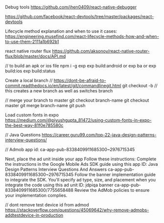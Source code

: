 Debug tools
https://github.com/jhen0409/react-native-debugger

https://github.com/facebook/react-devtools/tree/master/packages/react-devtools

Lifecycle method explanation and when to use it cases:
https://engineering.musefind.com/react-lifecycle-methods-how-and-when-to-use-them-2111a1b692b1

react native router flux
https://github.com/aksonov/react-native-router-flux/blob/master/docs/API.md

// to build an apk or ios file
npm i -g exp
exp build:android    or    exp ba   or      exp build:ios
exp build:status


Create a local branch // https://dont-be-afraid-to-commit.readthedocs.io/en/latest/git/commandlinegit.html
git checkout -b <branch-name-no-spaces>    // this creates a new branch as well as switches branch

// merge your branch to master
git checkout branch-name
git checkout master
git merge branch-name
git push

Load custom fonts in expo
https://medium.com/@piyushgupta_81472/using-custom-fonts-in-expo-the-best-way-81f0e785580c

// Java Questions
https://career.guru99.com/top-22-java-design-patterns-interview-questions/

// Admob app id: ca-app-pub-8338409911685300~2976715345

Next, place the ad unit inside your app
Follow these instructions:
Complete the instructions in the Google Mobile Ads SDK guide using this app ID:
Java Design Patterns Interview Questions And Answers    ca-app-pub-8338409911685300~2976715345
Follow the banner implementation guide to integrate the SDK. You'll specify ad type, size, and placement when you integrate the code using this ad unit ID:
jdpiqa banner      ca-app-pub-8338409911685300/7755658488
Review the AdMob policies to ensure your implementation complies.

// dont remove test device id from admod
https://stackoverflow.com/questions/45069642/why-remove-admobs-addtestdevice-in-production